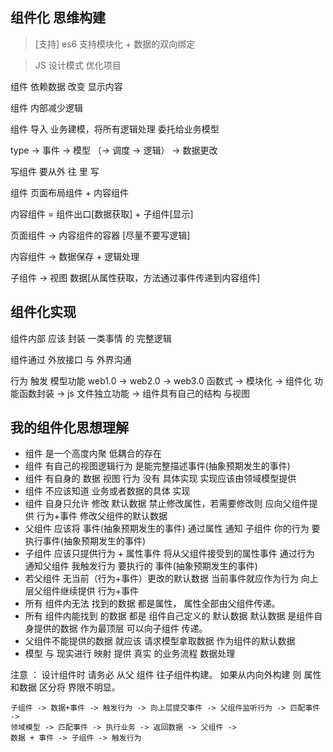 ## 组件化 思维构建

> [支持] es6 支持模块化 + 数据的双向绑定

> JS 设计模式 优化项目

组件 依赖数据 改变 显示内容

组件 内部减少逻辑

组件 导入 业务建模，将所有逻辑处理 委托给业务模型

type -> 事件 -> 模型 （-> 调度 -> 逻辑） -> 数据更改

写组件 要从外 往 里 写

组件 页面布局组件 + 内容组件

内容组件 = 组件出口[数据获取] + 子组件[显示]

页面组件 -> 内容组件的容器 [尽量不要写逻辑]

内容组件 -> 数据保存 + 逻辑处理

子组件 -> 视图 数据[从属性获取，方法通过事件传递到内容组件]

## 组件化实现

组件内部 应该 封装 一类事情 的 完整逻辑

组件通过 外放接口 与 外界沟通

行为 触发 模型功能
web1.0 -> web2.0 -> web3.0
函数式 -> 模块化 -> 组件化
功能函数封装 -> js 文件独立功能 -> 组件具有自己的结构 与视图

## 我的组件化思想理解

- 组件 是一个高度内聚 低耦合的存在
- 组件 有自己的视图逻辑行为 是能完整描述事件(抽象预期发生的事件)
- 组件 有自身的 数据 视图 行为 没有 具体实现 实现应该由领域模型提供
- 组件 不应该知道 业务或者数据的具体 实现
- 组件 自身只允许 修改 默认数据 禁止修改属性，若需要修改则 应向父组件提供 行为+事件 修改父组件的默认数据
- 父组件 应该将 事件(抽象预期发生的事件) 通过属性 通知 子组件 你的行为 要执行事件(抽象预期发生的事件)
- 子组件 应该只提供行为 + 属性事件 将从父组件接受到的属性事件 通过行为 通知父组件 我触发行为 要执行的 事件(抽象预期发生的事件)
- 若父组件 无当前（行为+事件）更改的默认数据 当前事件就应作为行为 向上层父组件继续提供 行为+事件
- 所有 组件内无法 找到的数据 都是属性， 属性全部由父组件传递。
- 所有 组件内能找到 的数据 都是 组件自己定义的 默认数据 默认数据 是组件自身提供的数据 作为最顶层 可以向子组件 传递。
- 父组件不能提供的数据 就应该 请求模型拿取数据 作为组件的默认数据
- 模型 与 现实进行 映射 提供 真实 的业务流程 数据处理

注意 ： 设计组件时 请务必 从父 组件 往子组件构建。 如果从内向外构建 则 属性和数据 区分将 界限不明显。

```
子组件 -> 数据+事件 -> 触发行为 -> 向上层提交事件 -> 父组件监听行为 -> 匹配事件 ->
领域模型 -> 匹配事件 -> 执行业务 -> 返回数据 -> 父组件 ->
数据 + 事件 -> 子组件 -> 触发行为
```
